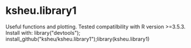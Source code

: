 # ksheu.library1
Useful functions and plotting.
Tested compatilbility with R version >=3.5.3.  
Install with: 
library("devtools"); 
install_github("ksheu/ksheu.library1");library(ksheu.library1)
